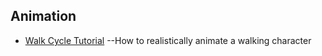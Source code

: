 ## Animation

* [Walk Cycle Tutorial](http://www.angryanimator.com/word/2010/11/26/tutorial-2-walk-cycle/)
	--How to realistically animate a walking character

